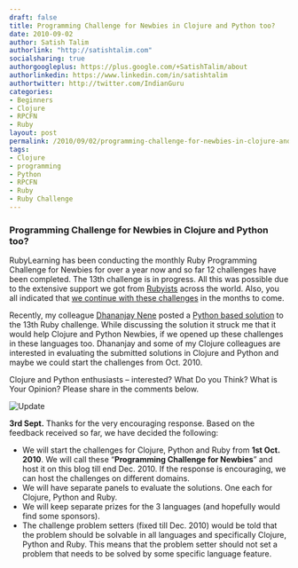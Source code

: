 ```yaml
---
draft: false
title: Programming Challenge for Newbies in Clojure and Python too?
date: 2010-09-02
author: Satish Talim
authorlink: "http://satishtalim.com"
socialsharing: true
authorgoogleplus: https://plus.google.com/+SatishTalim/about
authorlinkedin: https://www.linkedin.com/in/satishtalim
authortwitter: http://twitter.com/IndianGuru
categories:
- Beginners
- Clojure
- RPCFN
- Ruby
layout: post
permalink: /2010/09/02/programming-challenge-for-newbies-in-clojure-and-python-too/
tags:
- Clojure
- programming
- Python
- RPCFN
- Ruby
- Ruby Challenge
---
```

### Programming Challenge for Newbies in Clojure and Python too?

RubyLearning has been conducting the monthly Ruby Programming Challenge
for Newbies for over a year now and so far 12 challenges have been
completed. The 13th challenge is in progress. All this was possible due
to the extensive support we got from
[Rubyists](http://ruby-challenge.rubylearning.org/) across the world.
Also, you all indicated that [we continue with these
challenges](http://rubylearning.com/blog/2010/08/09/do-you-want-us-to-continue-with-the-ruby-challenge-for-newbies/)
in the months to come.

Recently, my colleague [Dhananjay Nene](http://blog.dhananjaynene.com/)
posted a [Python based
solution](http://codeblog.dhananjaynene.com/2010/09/code-kata-ruby-programming-challenge-for-newbies-in-python/)
to the 13th Ruby challenge. While discussing the solution it struck me
that it would help Clojure and Python Newbies, if we opened up these
challenges in these languages too. Dhananjay and some of my Clojure
colleagues are interested in evaluating the submitted solutions in
Clojure and Python and maybe we could start the challenges from Oct.
2010.

Clojure and Python enthusiasts – interested? What Do you Think? What is
Your Opinion? Please share in the comments below.

![Update](http://rubylearning.com/images/update.jpg "Update")

**3rd Sept.** Thanks for the very encouraging response. Based on the
feedback received so far, we have decided the following:

-   We will start the challenges for Clojure, Python and Ruby from **1st
    Oct. 2010**. We will call these “**Programming Challenge for
    Newbies**” and host it on this blog till end Dec. 2010. If the
    response is encouraging, we can host the challenges on different
    domains.
-   We will have separate panels to evaluate the solutions. One each for
    Clojure, Python and Ruby.
-   We will keep separate prizes for the 3 languages (and hopefully
    would find some sponsors).
-   The challenge problem setters (fixed till Dec. 2010) would be told
    that the problem should be solvable in all languages and
    specifically Clojure, Python and Ruby. This means that the problem
    setter should not set a problem that needs to be solved by some
    specific language feature.


